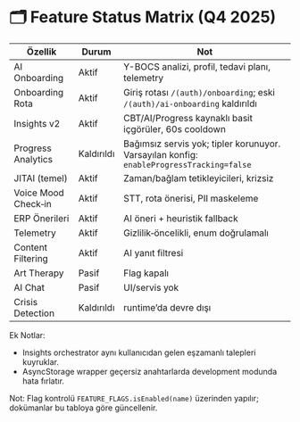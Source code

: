 # 🗂️ Feature Status Matrix (Q4 2025)

| Özellik | Durum | Not |
|---|---|---|
| AI Onboarding | Aktif | Y-BOCS analizi, profil, tedavi planı, telemetry |
| Onboarding Rota | Aktif | Giriş rotası `/(auth)/onboarding`; eski `/(auth)/ai-onboarding` kaldırıldı |
| Insights v2 | Aktif | CBT/AI/Progress kaynaklı basit içgörüler, 60s cooldown |
| Progress Analytics | Kaldırıldı | Bağımsız servis yok; tipler korunuyor. Varsayılan konfig: `enableProgressTracking=false` |
| JITAI (temel) | Aktif | Zaman/bağlam tetikleyicileri, krizsiz |
| Voice Mood Check‑in | Aktif | STT, rota önerisi, PII maskeleme |
| ERP Önerileri | Aktif | AI öneri + heuristik fallback |
| Telemetry | Aktif | Gizlilik‑öncelikli, enum doğrulamalı |
| Content Filtering | Aktif | AI yanıt filtresi |
| Art Therapy | Pasif | Flag kapalı |
| AI Chat | Pasif | UI/servis yok |
| Crisis Detection | Kaldırıldı | runtime’da devre dışı |

Ek Notlar:
- Insights orchestrator aynı kullanıcıdan gelen eşzamanlı talepleri kuyruklar.
- AsyncStorage wrapper geçersiz anahtarlarda development modunda hata fırlatır.

Not: Flag kontrolü `FEATURE_FLAGS.isEnabled(name)` üzerinden yapılır; dokümanlar bu tabloya göre güncellenir.
